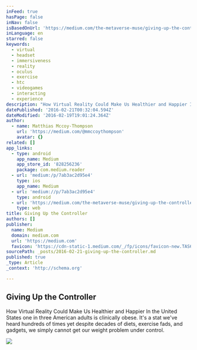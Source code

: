 ```yaml
---
inFeed: true
hasPage: false
inNav: false
isBasedOnUrl: 'https://medium.com/the-metaverse-muse/giving-up-the-controller-7ab3ac2d95e4#.o316hqbak'
inLanguage: en
starred: false
keywords:
  - virtual
  - headset
  - immersiveness
  - reality
  - oculus
  - exercise
  - htc
  - videogames
  - interacting
  - experience
description: "How Virtual Reality Could Make Us Healthier and Happier In the United States one in three American adults is clinically obese. It's a stat we've heard hundreds of times yet despite decades of diets, exercise fads, and gadgets, we simply cannot get our weight problem under control."
datePublished: '2016-02-21T00:32:04.594Z'
dateModified: '2016-02-19T19:01:24.364Z'
author:
  - name: Matthias Mccoy-Thompson
    url: 'https://medium.com/@mmccoythompson'
    avatar: {}
related: []
app_links:
  - type: android
    app_name: Medium
    app_store_id: '828256236'
    package: com.medium.reader
  - url: 'medium:/p/7ab3ac2d95e4'
    type: ios
    app_name: Medium
  - url: 'medium://p/7ab3ac2d95e4'
    type: android
  - url: 'https://medium.com/the-metaverse-muse/giving-up-the-controller-7ab3ac2d95e4'
    type: web
title: Giving Up the Controller
authors: []
publisher:
  name: Medium
  domain: medium.com
  url: 'https://medium.com'
  favicon: 'https://cdn-static-1.medium.com/_/fp/icons/favicon-new.TAS6uQ-Y7kcKgi0xjcYHXw.ico'
sourcePath: _posts/2016-02-21-giving-up-the-controller.md
published: true
_type: Article
_context: 'http://schema.org'

---
```

<article style=""><h1>Giving Up the Controller</h1><p>How Virtual Reality Could Make Us Healthier and Happier In the United States one in three American adults is clinically obese. It's a stat we've heard hundreds of times yet despite decades of diets, exercise fads, and gadgets, we simply cannot get our weight problem under control.</p><img src="https://s3-us-west-2.amazonaws.com/the-grid-img/p/0e83ec1f99521ab0eae4f7ae51052eb4add54f8a.jpg" /></article>